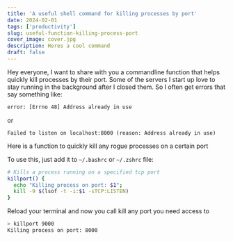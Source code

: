 ```yaml
---
title: 'A useful shell command for killing processes by port'
date: 2024-02-01
tags: ['productivity']
slug: useful-function-killing-process-port
cover_image: cover.jpg
description: Heres a cool command
draft: false
---
```


Hey everyone, I want to share with you a commandline function that helps quickly kill processes by their port. Some of the servers I start up love to stay running in the background after I closed them. So I often get errors that say something like:

```bash
error: [Errno 48] Address already in use
```

or 

```
Failed to listen on localhost:8000 (reason: Address already in use)
```


Here is a function to quickly kill any rogue processes on a certain port


To use this, just add it to `~/.bashrc` or `~/.zshrc` file:

```bash
# Kills a process running on a specified tcp port
killport() {
  echo "Killing process on port: $1";
  kill -9 $(lsof -t -i:$1 -sTCP:LISTEN)
}
```
Reload your terminal and now you call kill any port you need access to

```bash
> killport 9000
Killing process on port: 8000
```
